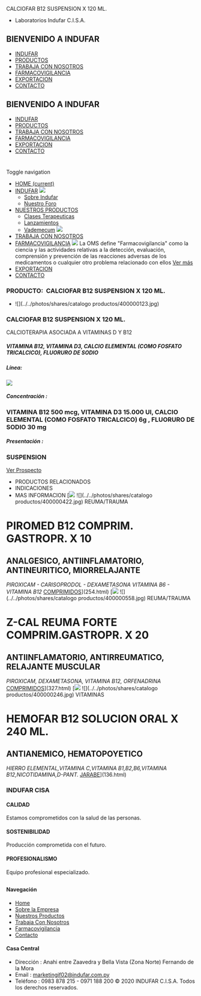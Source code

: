 CALCIOFAR B12 SUSPENSION X 120 ML.
- Laboratorios Indufar C.I.S.A.
## BIENVENIDO A INDUFAR
* [INDUFAR](56.html#)
* [PRODUCTOS](56.html#)
* [TRABAJA CON NOSOTROS](56.html#)
* [FARMACOVIGILANCIA](56.html#)
* [EXPORTACION](56.html#)
* [CONTACTO](56.html#)
## BIENVENIDO A INDUFAR
* [INDUFAR](../../index.html)
* [PRODUCTOS](../../productos.html)
* [TRABAJA CON NOSOTROS](../../trabaja_con_nosotros.html)
* [FARMACOVIGILANCIA](../../farmacovigilancia.html)
* [EXPORTACION](../../exportacion.html)
* [CONTACTO](../../contacto.html)
# 
Toggle navigation
* [HOME (current)](../../index.html)
* [INDUFAR](56.html#) 
  [![ ](../../photos/shares/Sistema/Menu/indufar_menul.jpg)](../../institucional.html)
  - [Sobre Indufar](../../institucional.html)
  - [Nuestro Foro](../../blog.html)
* [NUESTROS PRODUCTOS](56.html#) 
  - [Clases Terapeuticas](../clases_terapeuticas.html)
  - [Lanzamientos](../lanzamientos.html)
  - [Vademecum](../../productos.html)
  [![ ](../../photos/shares/Sistema/Menu/productos.png)](../../productos.html)
* [TRABAJA CON NOSOTROS](../../trabaja_con_nosotros.html)
* [FARMACOVIGILANCIA](56.html#) 
  [![ ](../../photos/shares/Sistema/Menu/TUBOS.png)](../../farmacovigilancia.html)
  La OMS define "Farmacovigilancia" como la ciencia y las actividades relativas a la detección, evaluación, comprensión y prevención de las reacciones adversas de los medicamentos o cualquier otro problema relacionado con ellos
  [Ver más](../../farmacovigilancia.html)
* [EXPORTACION](../../exportacion.html)
* [CONTACTO](../../contacto.html)
### PRODUCTO:  CALCIOFAR B12 SUSPENSION X 120 ML.
* ![](../../photos/shares/catalogo productos/400000123.jpg)
### **CALCIOFAR B12 SUSPENSION X 120 ML.**
CALCIOTERAPIA ASOCIADA A VITAMINAS D Y B12
##### **VITAMINA B12, VITAMINA D3, CALCIO ELEMENTAL (COMO FOSFATO TRICALCICO), FLUORURO DE SODIO**
##### **Línea:**
[![](../../photos/shares/Laboratorios/lab_indufar.png)](../linea/1.html)
##### **Concentración :**
### VITAMINA B12 500 mcg, VITAMINA D3 15.000 UI, CALCIO ELEMENTAL (COMO FOSFATO TRICALCICO) 6g , FLUORURO DE SODIO 30 mg
##### **Presentación :**
### SUSPENSION
[Ver Prospecto](https://www.indufar.com.py/files/shares/prospectos/400000123.pdf)
* PRODUCTOS RELACIONADOS
* INDICACIONES
* MAS INFORMACION
[![](../../photos/shares/Laboratorios/lab_medical.png)
![](../../photos/shares/catalogo productos/400000422.jpg)
REUMA/TRAUMA
# PIROMED B12 COMPRIM. GASTROPR. X 10
## ANALGESICO, ANTIINFLAMATORIO, ANTINEURITICO, MIORRELAJANTE
*PIROXICAM - CARISOPRODOL - DEXAMETASONA
VITAMINA B6 - VITAMINA B12*
[COMPRIMIDOS](56.html#)](254.html)
[![](../../photos/shares/Laboratorios/lab_indufar.png)
![](../../photos/shares/catalogo productos/400000558.jpg)
REUMA/TRAUMA
# Z-CAL REUMA FORTE COMPRIM.GASTROPR. X 20
## ANTIINFLAMATORIO, ANTIRREUMATICO, RELAJANTE MUSCULAR
*PIROXICAM, DEXAMETASONA, VITAMINA B12, ORFENADRINA*
[COMPRIMIDOS](56.html#)](327.html)
[![](../../photos/shares/Laboratorios/lab_indufar.png)
![](../../photos/shares/catalogo productos/400000246.jpg)
VITAMINAS
# HEMOFAR B12 SOLUCION ORAL X 240 ML.
## ANTIANEMICO, HEMATOPOYETICO
*HIERRO ELEMENTAL,VITAMINA C,VITAMINA B1,B2,B6,VITAMINA B12,NICOTIDAMINA,D-PANT.*
[JARABE](56.html#)](136.html)
### INDUFAR CISA
#### CALIDAD
Estamos comprometidos con la salud de las personas.
#### SOSTENIBILIDAD
Producción comprometida con el futuro.
#### PROFESIONALISMO
Equipo profesional especializado.
## 
#### Navegación
* [Home](../../index.html)
* [Sobre la Empresa](../../institucional.html)
* [Nuestros Productos](../../productos.html)
* [Trabaja Con Nosotros](../../trabaja_con_nosotros.html)
* [Farmacovigilancia](../../farmacovigilancia.html)
* [Contacto](../../contacto.html)
#### Casa Central
* Dirección : Anahi entre Zaavedra y Bella Vista (Zona Norte) Fernando de la Mora
* Email : [marketingif02@indufar.com.py](mailto:marketingif02@indufar.com.py)
* Teléfono : 0983 878 215 - 0971 188 200
© 2020 INDUFAR C.I.S.A. Todos los derechos reservados.